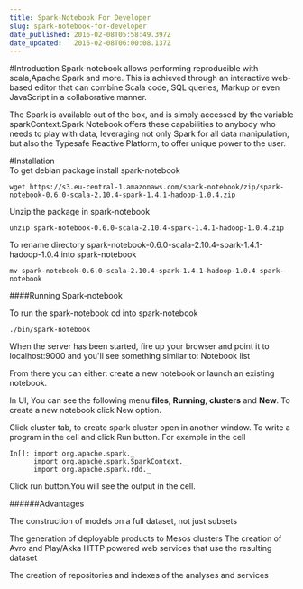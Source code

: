 ```yaml
---
title: Spark-Notebook For Developer
slug: spark-notebook-for-developer
date_published: 2016-02-08T05:58:49.397Z
date_updated:   2016-02-08T06:00:08.137Z
---
```


#Introduction
 Spark-notebook allows performing reproducible with scala,Apache Spark and more.
      This is achieved through an interactive web-based editor that can combine Scala code, SQL queries, Markup or even JavaScript in a collaborative manner.

The Spark is available out of the box, and is simply accessed by the variable sparkContext.Spark Notebook offers these capabilities to anybody who needs to play with data, leveraging not only Spark for all data manipulation, but also the Typesafe Reactive Platform, to offer unique power to the user.
    
#Installation    
   To get debian package install spark-notebook
    
    wget https://s3.eu-central-1.amazonaws.com/spark-notebook/zip/spark-notebook-0.6.0-scala-2.10.4-spark-1.4.1-hadoop-1.0.4.zip
    
  Unzip the package in spark-notebook
  
    unzip spark-notebook-0.6.0-scala-2.10.4-spark-1.4.1-hadoop-1.0.4.zip
    
 To rename directory  spark-notebook-0.6.0-scala-2.10.4-spark-1.4.1-hadoop-1.0.4 into spark-notebook
 
    mv spark-notebook-0.6.0-scala-2.10.4-spark-1.4.1-hadoop-1.0.4 spark-notebook
     
  
####Running Spark-notebook
  
  To run the spark-notebook cd into spark-notebook
  
    ./bin/spark-notebook
    
  When the server has been started, fire up your browser and point it to localhost:9000 and you'll see something similar to: Notebook list
  
  From there you can either:
  create a new notebook or
  launch an existing notebook. 
  
  In UI, You can see the following menu **files**, **Running**, **clusters** and **New**. To create a new notebook click New option.
  
  Click cluster tab, to create spark cluster open in another window. To write a program in the cell and click Run button.
  For example in the cell
  
    In[]: import org.apache.spark._
          import org.apache.spark.SparkContext._
          import org.apache.spark.rdd._
          
 Click run button.You will see the output in the cell.
 
######Advantages 

  The construction of models on a full dataset, not just subsets
 
The generation of deployable products to Mesos clusters
The creation of Avro and Play/Akka HTTP powered web services that use the resulting dataset

The creation of repositories and indexes of the analyses and services

   
   
  
  

  
  
  
  
  
  
      
